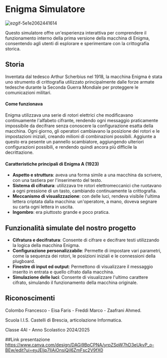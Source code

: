 # Enigma Simulatore
![ezgif-5e1e2062441614](https://github.com/user-attachments/assets/e20c2875-726b-44e4-8e9d-54f815a95bc0)

Questo simulatore offre un'esperienza interattiva per comprendere il funzionamento interno della prima versione della macchina di Enigma, consentendo agli utenti di esplorare e sperimentare con la crittografia storica.
## Storia 
Inventata dal tedesco Arthur Scherbius nel 1918, la macchina Enigma è stata uno strumento di crittografia utilizzato principalmente dalle forze armate tedesche durante la Seconda Guerra Mondiale per proteggere le comunicazioni militari.
#### Come funzionava
Enigma utilizzava una serie di rotori elettrici che modificavano continuamente l'alfabeto cifrante, rendendo ogni messaggio praticamente impossibile da decifrare senza conoscere la configurazione esatta della macchina.
Ogni giorno, gli operatori cambiavano la posizione dei rotori e le impostazioni iniziali, creando milioni di combinazioni possibili.
Aggiunte a questo era pesente un pannello scambiatore, aggiungendo ulteriori configurazioni possibili, e rendendo quindi ancora più difficile la decrittazione.

#### Caratteristiche principali di Enigma A (1923)
- **Aspetto e struttura**: aveva una forma simile a una macchina da scrivere, con una tastiera per l'inserimento del testo.
- **Sistema di cifratura**: utilizzava tre rotori elettromeccanici che ruotavano a ogni pressione di un tasto, cambiando continuamente la crittografia.
- **Meccanismo di visualizzazione**: con delle luci, rendeva visibile l'ultima lettera criptata dalla macchina: un'operatore, a mano, doveva segnare su carta ogni lettera in uscita.
- **Ingombro**: era piuttosto grande e poco pratica.

## Funzionalità simulate del nostro progetto
- **Cifratura e decifratura**: Consente di cifrare e decifrare testi utilizzando la logica della macchina Enigma.
- **Configurazione personalizzabile**: Permette di impostare vari parametri, come la sequenza dei rotori, le posizioni iniziali e le connessioni della plugboard.
- **Finestre di input ed output**: Permettono di visualizzare il messaggio inserito in entrata e quello cifrato dalla macchina.
- **Simulazione delle luci**: Consente di visualizzare l'ultimo carattere cifrato, simulando il funzionamento della macchina originale.



## Riconoscimenti
 
Colombo Francesco - Eisa Faris - Freddi Marco - Zaafrani Ahmed. 

Scuola I.I.S. Castelli di Brescia, articolazione Informatica. 

Classe 4AI - Anno Scolastico 2024/2025

##Link presentazione
https://www.canva.com/design/DAGj9BpCPNA/yrpZSpW7hD3eUkvP_o-BEw/edit?ui=eyJEIjp7IlAiOnsiQiI6ZmFsc2V9fX0
